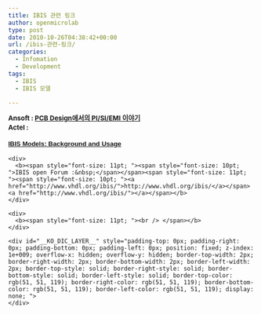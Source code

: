 ```yaml
---
title: IBIS 관련 링크
author: openmicrolab
type: post
date: 2010-10-26T04:38:42+00:00
url: /ibis-관련-링크/
categories:
  - Infomation
  - Development
tags:
  - IBIS
  - IBIS 모델

---
```

<div>
  <span style="font-size: 11pt; "><span style="font-size: 11pt; "><b><span style="font-size: 11pt; "><span style="font-size: 10pt; ">Ansoft :&nbsp;</span></span></b></span></span><span class="Apple-style-span" style="line-height: 20px; "><span style="font-size: 16pt; "><span style="font-size: 11pt; "><span style="font-size: 11pt; "><b><span style="font-size: 11pt; "><span style="font-size: 10pt; "><a href="http://www.ansoft.co.kr/html/sup/apds_lecture3.php" target="_blank" title="[http://www.ansoft.co.kr/html/sup/apds_lecture3.php]로 이동합니다.">PCB Design에서의 PI/SI/EMI 이야기</a></span></span><font class="Apple-style-span" color="#666666"><span style="font-size: 11pt; "><span style="font-size: 10pt; ">&nbsp;</span></span></font></b></span></span></span></span>
</div>

<div>
  <b><span style="font-size: 11pt; "><span style="font-size: 10pt; ">Actel :&nbsp;</span></span><span class="Apple-style-span" style="font-family: dotum, arial, sans-serif; line-height: 19px; "><span style="font-size: 11pt; "><span style="font-size: 10pt; ">&nbsp;</span></span></p> 
  
  <h3 class="r" style="font-size: 13px; padding-top: 0px; padding-right: 0px; padding-bottom: 0px; padding-left: 0px; margin-top: 0px; margin-right: 0px; margin-bottom: 0px; margin-left: 0px; font: normal normal normal 13px/normal 굴림, 돋움, arial, sans-serif; display: inline; line-height: 19px; ">
    <a href="http://www.actel.com/documents/Ibis_AN.pdf" target="_blank" class="l vst noline" style="font: normal normal normal 13px/normal 굴림, 돋움, arial, sans-serif; line-height: 19px; border-bottom-width: 1px; border-bottom-style: solid; border-bottom-color: initial; color: rgb(85, 26, 139); cursor: pointer; outline-width: 0px; outline-style: initial; outline-color: initial; "><em style="font-style: normal; "><span style="font-size: 11pt; "><span style="font-size: 10pt; "><b><a href="http://www.actel.com/documents/Ibis_AN.pdf" target="_blank" title="[http://www.actel.com/documents/Ibis_AN.pdf]로 이동합니다.">IBIS Models</a></b></span></span></em><span style="font-size: 11pt; "><span style="font-size: 10pt; "><b><a href="http://www.actel.com/documents/Ibis_AN.pdf" target="_blank" title="[http://www.actel.com/documents/Ibis_AN.pdf]로 이동합니다.">: Background and Usage</a></b></span></span></a>
  </h3>
  
  <p>
    </span></b></div> 
    
    <div>
      <b><span style="font-size: 11pt; "><span style="font-size: 10pt; ">IBIS open Forum :&nbsp;</span></span><span style="font-size: 11pt; "><span style="font-size: 10pt; "><a href="http://www.vhdl.org/ibis/">http://www.vhdl.org/ibis/</a></span><a href="http://www.vhdl.org/ibis/"></a></span></b>
    </div>
    
    <div>
      <b><span style="font-size: 11pt; "><br /> </span></b>
    </div>
    
    <div id="__KO_DIC_LAYER__" style="padding-top: 0px; padding-right: 0px; padding-bottom: 0px; padding-left: 0px; position: fixed; z-index: 1e+009; overflow-x: hidden; overflow-y: hidden; border-top-width: 2px; border-right-width: 2px; border-bottom-width: 2px; border-left-width: 2px; border-top-style: solid; border-right-style: solid; border-bottom-style: solid; border-left-style: solid; border-top-color: rgb(51, 51, 119); border-right-color: rgb(51, 51, 119); border-bottom-color: rgb(51, 51, 119); border-left-color: rgb(51, 51, 119); display: none; ">
    </div>
